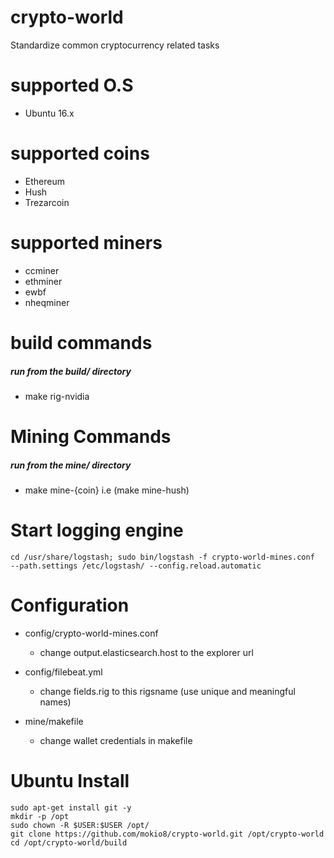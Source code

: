 # crypto-world
Standardize common cryptocurrency related tasks 

# supported O.S
- Ubuntu 16.x

# supported coins
- Ethereum
- Hush
- Trezarcoin


# supported miners
- ccminer
- ethminer
- ewbf
- nheqminer

# build commands
##### run from the build/ directory
- make rig-nvidia

# Mining Commands
##### run from the mine/ directory
- make mine-{coin} i.e (make mine-hush)

# Start logging engine
```
cd /usr/share/logstash; sudo bin/logstash -f crypto-world-mines.conf  --path.settings /etc/logstash/ --config.reload.automatic
```

# Configuration
* config/crypto-world-mines.conf
  * change output.elasticsearch.host to the explorer url
  
* config/filebeat.yml
  * change fields.rig to this rigsname (use unique and meaningful names) 
  
* mine/makefile
  * change wallet credentials in makefile
  

# Ubuntu Install
```
sudo apt-get install git -y
mkdir -p /opt
sudo chown -R $USER:$USER /opt/
git clone https://github.com/mokio8/crypto-world.git /opt/crypto-world
cd /opt/crypto-world/build
```
